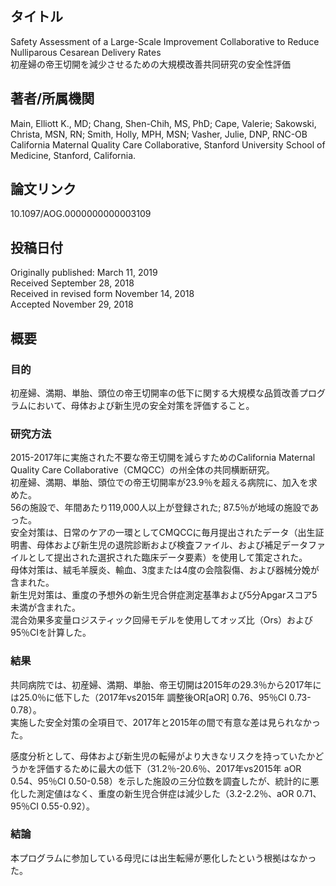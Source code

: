 ## タイトル
Safety Assessment of a Large-Scale Improvement Collaborative to Reduce Nulliparous Cesarean Delivery Rates  
初産婦の帝王切開を減少させるための大規模改善共同研究の安全性評価

## 著者/所属機関
Main, Elliott K., MD; Chang, Shen-Chih, MS, PhD; Cape, Valerie; Sakowski, Christa, MSN, RN; Smith, Holly, MPH, MSN; Vasher, Julie, DNP, RNC-OB  
California Maternal Quality Care Collaborative, Stanford University School of Medicine, Stanford, California.

## 論文リンク
10.1097/AOG.0000000000003109

## 投稿日付
Originally published: March 11, 2019  
Received September 28, 2018  
Received in revised form November 14, 2018  
Accepted November 29, 2018

## 概要
### 目的
初産婦、満期、単胎、頭位の帝王切開率の低下に関する大規模な品質改善プログラムにおいて、母体および新生児の安全対策を評価すること。

### 研究方法
2015-2017年に実施された不要な帝王切開を減らすためのCalifornia Maternal Quality Care Collaborative（CMQCC）の州全体の共同横断研究。  
初産婦、満期、単胎、頭位での帝王切開率が23.9％を超える病院に、加入を求めた。  
56の施設で、年間あたり119,000人以上が登録された; 87.5％が地域の施設であった。  
安全対策は、日常のケアの一環としてCMQCCに毎月提出されたデータ（出生証明書、母体および新生児の退院診断および検査ファイル、および補足データファイルとして提出された選択された臨床データ要素）を使用して策定された。  
母体対策は、絨毛羊膜炎、輸血、3度または4度の会陰裂傷、および器械分娩が含まれた。  
新生児対策は、重度の予想外の新生児合併症測定基準および5分Apgarスコア5未満が含まれた。  
混合効果多変量ロジスティック回帰モデルを使用してオッズ比（Ors）および95％CIを計算した。

### 結果
共同病院では、初産婦、満期、単胎、帝王切開は2015年の29.3％から2017年には25.0％に低下した（2017年vs2015年 調整後OR\[aOR\] 0.76、95％CI 0.73-0.78）。  
実施した安全対策の全項目で、2017年と2015年の間で有意な差は見られなかった。

感度分析として、母体および新生児の転帰がより大きなリスクを持っていたかどうかを評価するために最大の低下（31.2％-20.6％、2017年vs2015年 aOR 0.54、95％CI 0.50-0.58）を示した施設の三分位数を調査したが、統計的に悪化した測定値はなく、重度の新生児合併症は減少した（3.2-2.2％、aOR 0.71、95％CI 0.55-0.92）。

### 結論
本プログラムに参加している母児には出生転帰が悪化したという根拠はなかった。
